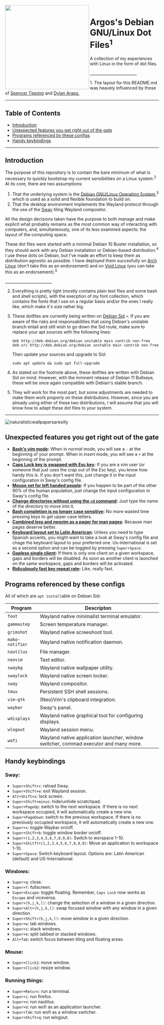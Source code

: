 <img src="https://user-images.githubusercontent.com/64110504/117399092-f6a49d00-aebc-11eb-8b76-3ea4c12901b6.png" width="275px" align="left">
<h1 align="left">Argos's Debian GNU/Linux Dot Files<sup>1</sup> </h1>  
<p align="left">A collection of my experiences with Linux in the form of dot files.</p>

 \_\_\_\_\_\_\_\_\_\_\_\_\_\_\_\_\_\_\_\_\_\_\_\_
   
<p align="left">1. The layout for this README.md was heavely influenced by those of <a href="https://github.com/spencertipping/dotfiles">Spencer Tipping</a> and <a href="https://github.com/dylanaraps/pure-sh-bible">Dylan Araps.</a></p>

---

<h2 align="left">Table of Contents</h2>

- [Introduction](#introduction)
- [Unexpected features you get right out of the gate](#unexpected-features-you-get-right-out-of-the-gate)
- [Programs referenced by these configs](#programs-referenced-by-these-configs)
- [Handy keybindings](#handy-keybindings)

---

## Introduction

 The purpose of this repository is to contain the bare minimum of what is necessary to quickly bootstrap my current sensibilities on a Linux system.<sup>2</sup> At its core, there are two assumptions: 
 
 1. That the underlying system is the [Debian GNU/Linux Operating System](https://www.debian.org/),<sup>3</sup> which is used as a solid and flexible foundation to build on.
 2. That the desktop environment implements the Wayland protocol through the use of the [Sway](https://swaywm.org/) tiling Wayland compositor. 
 
 All the design decisions taken have the purpose to both manage and make explicit what probably remains as the most common way of interacting with computers, and, simultaneously, one of its less examined aspects: the layout of the computing space.
 
   These dot files were started with a minimal Debian 10 Buster installation, so they should work with any Debian installation or Debian-based distribution.<sup>4</sup> I use these dots on Debian, but I've made an effort to keep them as distribution agnostic as possible. I have deployed them succesfully on [Arch Linux](https://archlinux.org/) (don't take this as an endorsement) and on [Void Linux](https://voidlinux.org/) (you can take this as an endorsement).<sup>5</sup>
   
   \_\_\_\_\_\_\_\_\_\_\_\_\_\_\_\_\_\_\_\_\_\_\_\_

2. Everything is pretty light (mostly contains plain text files and some bash and shell scripts), with the execption of my font collection, which contains the fonts that I use on a regular basis and/or the ones I really like, which make it's size rather big.
   
3. These dotfiles are currently being written on [Debian Sid](https://wiki.debian.org/DebianUnstable) :skull:. If you are aware of the risks and responsabilities that using Debian's unstable branch entail and still wish to go down the Sid route, make sure to replace your apt sources with the following lines:

       deb http://deb.debian.org/debian unstable main contrib non-free
       deb-src http://deb.debian.org/debian unstable main contrib non-free
         
      Then update your sources and upgrade to Sid:
         
       sudo apt update && sudo apt full-upgrade 

4. As stated on the footnote above, these dotfiles are written with Debian Sid on mind. However, with the inminent release of Debian 11 Bullseye, these will be once again compatible with Debian's stable branch. 
         
5.  They will work for the most part, but some adjustments are needed to make them work properly on these distributions. However, since you are already using either of these two distributions, I will assume that you will know how to adapt these dot files to your system.

 ---
 
![naturalisticwallpapersaresilly](https://user-images.githubusercontent.com/64110504/124502151-27e7ff00-dd80-11eb-97d7-6e84b3f6822f.png)

## Unexpected features you get right out of the gate
- **[Bash's vim mode](./.bashrc/#L20):** When in _normal_ mode, you will see a `-` at the beginning of your prompt. When in _insert_ mode, you will see a `+` at the beginning of the prompt. 
- **[Caps Lock key is swapped with Esc key](./.config/sway/config/#L96):** If you are a vim user (or someone that just uses the crap out of the Esc key), you know how handy this is. If you don't want this, just change it in the input configuration in Sway's config file.
- **[Mouse set for left handed people](./.config/sway/config/#L97):** If you happen to be part of the other 90% of the human population, just change the input configuration in Sway's config file.  
- **[Change directories without using the `cd` command](./.bashrc/#L15):** Just type the name of the directory to move into it. 
- **[Bash completion is no longer case sensitive](./.inputrc/#L19):** No more wasted time pressing keys to get upper case letters.
- **[Combined less and neovim as a pager for man pages](./.bashrc/#L10):** Because man pages deserve better.
- **[Keyboard layout set to Latin American](./.config/sway/config/#L98):** Unless you need to type Spanish accents, you might want to take a look at Sway's config file and chage the keyboard layout to your preferred one. Us-International is set as a second option and can be toggled by pressing `Super+Space`. 
- **[Gapless single client](./.config/sway/config/#L332):** If there is only one client on a given workspace, gaps and borders will be disabled. As soon as another client is launched on the same workspace, gaps and borders will be activated.
- **[Ridiculously fast key repeat rate](./.config/sway/config/#L101):** Like, really fast.

## Programs referenced by these configs 
All of which are `apt install`able on Debian Sid:

| Program         | Descripton                                                                           |
| ---             | ---                                                                                  |
| `foot`          | Wayland native minimalist terminal emulator.                                         |
| `gammastep`     | Screen temperature manager.                                                          |
| `grimshot`      | Wayland native screeshoot tool.                                                      |
| `mako-notifier` | Wayland native notification daemon.                                                  |
| `nautilus`      | File manager.                                                                        |
| `neovim`        | Text editor.                                                                         |
| `swaybg`        | Wayland native wallpaper utility.                                                    |
| `swaylock`      | Wayland native screen locker.                                                        |
| `sway`          | Wayland compositor.                                                                  |
| `tmux`          | Persistent SSH shell sessions.                                                       |
| `vim-gtk`       | (Neo)Vim's clipboard integration.                                                    |
| `waybar`        | Sway's panel.                                                                        |
| `wdisplays`     | Wayland native graphical tool for configuring displays.                              |
| `wlogout`       | Wayland session menu.                                                                |
| `wofi`          | Wayland native application launcher, window switcher, commad executor and many more. |

## Handy keybindings 

### Sway:
- `Super+Shift+c`: reload Sway.
- `Super+Shift+e`: exit Wayland session.
- `Alt+Shift+x`: lock screen.
- `Super+Shift+minus`: hide/unhide scratchpad.
- `Super+PageUp`: switch to the next workspace. If there is no next workspace occupied, it will automatically create a new one.
- `Super+PageDown`: switch to the previous workspace. If there is no previously occupied workspace, it will automatically create a new one.
- `Super+x`: toggle Waybar on/off.
- `Super+Shift+b`: toggle window border on/off.
- `Super+(1,2,3,4,5,6,7,8,9,0)`: Switch to worspace 1-10.
- `Super+Shitft+(1,2,3,4,5,6,7,8,9,0)`: Move an application to workspace 1-10.
- `Super+Space`: Switch keyboard layout. Options are: Latin American (default) and US-International.

### Windows:
- `Super+q`: close.
- `Super+f`: fullscreen. 
- `Super+Escape`: toggle floating. Remember, `Caps Lock` now works as `Escape` and viceversa. 
- `Super+(h,j,k,l)`: change the selection of a window in a given direction.
- `Super+Alt+(h,j,k,l)`: swap focused window with any window in a given direction.
- `Super+Shift+(h,j,k,l)`: move window in a given direction.
- `Super+w`: tab windows.
- `Super+s`: stack windows.
- `Super+e`: split tabbed or stacked windows.
- `Alt+Tab`: switch focus between tiling and floating areas.

### Mouse:
- `Super+Click1`: move window.
- `Super+Click2`: resize window.

### Running things:
- `Super+Return`: run a terminal.
- `Super+i`: run firefox.
- `Super+n`: run nautilus.
- `Super+d`: run wofi as an application launcher.
- `Super+Tab`: run wofi as a window switcher.
- `Super+Shift+q`: run wlogout. 
